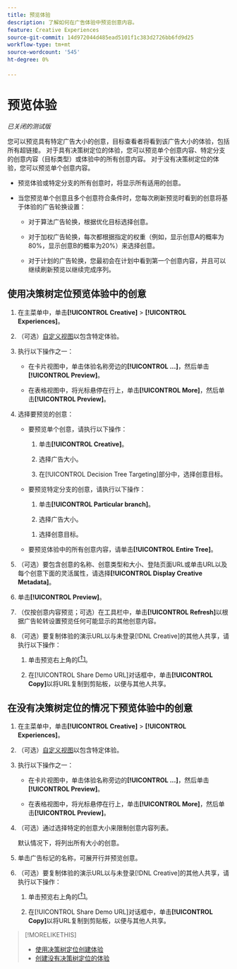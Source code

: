 ```yaml
---
title: 预览体验
description: 了解如何在广告体验中预览创意内容。
feature: Creative Experiences
source-git-commit: 14d972044d485ead5101f1c383d2726bb6fd9d25
workflow-type: tm+mt
source-wordcount: '545'
ht-degree: 0%

---
```


# 预览体验

*已关闭的测试版*

您可以预览具有特定广告大小的创意，目标查看者将看到该广告大小的体验，包括所有超链接。 对于具有决策树定位的体验，您可以预览单个创意内容、特定分支的创意内容（目标类型）或体验中的所有创意内容。 对于没有决策树定位的体验，您可以预览单个创意内容。<!-- verify -->

* 预览体验或特定分支的所有创意时，将显示所有适用的创意。

* 当您预览单个创意且多个创意符合条件时，您每次刷新预览时看到的创意将基于体验的广告轮换设置：

   * 对于算法广告轮换，根据优化目标选择创意。

   * 对于加权广告轮换，每次都根据指定的权重（例如，显示创意A的概率为80%，显示创意B的概率为20%）来选择创意。

   * 对于计划的广告轮换，您最初会在计划中看到第一个创意内容，并且可以继续刷新预览以继续完成序列。<!-- Refresh isn't there as of 2/3 -->

## 使用决策树定位预览体验中的创意

1. 在主菜单中，单击&#x200B;**[!UICONTROL Creative]** > **[!UICONTROL Experiences]**。

1. （可选）[自定义视图](/help/creative/introduction/customize-data-views.md)以包含特定体验。

1. 执行以下操作之一：

   * 在卡片视图中，单击体验名称旁边的&#x200B;**[!UICONTROL ...]**，然后单击&#x200B;**[!UICONTROL Preview]**。

   * 在表格视图中，将光标悬停在行上，单击&#x200B;**[!UICONTROL More]**，然后单击&#x200B;**[!UICONTROL Preview]**。

1. 选择要预览的创意：

   * 要预览单个创意，请执行以下操作：

      1. 单击&#x200B;**[!UICONTROL Creative]**。

      1. 选择广告大小。

      1. 在[!UICONTROL Decision Tree Targeting]部分中，选择创意目标。

   * 要预览特定分支的创意，请执行以下操作：

      1. 单击&#x200B;**[!UICONTROL Particular branch]**。

      1. 选择广告大小。

     <!-- I don't see this as of 2/3:
     1. Select whether to group the creatives by Rotation Type or Ad Size.
     -->

      1. 选择创意目标。

   * 要预览体验中的所有创意内容，请单击&#x200B;**[!UICONTROL Entire Tree]**。

     <!-- I don't see this as of 2/3:
     1. Click **[!UICONTROL Entire Tree]**.
     1. Select the ad size.
     1. Select whether to group the creatives by Rotation Type or Ad Size.
     -->

1. （可选）要包含创意的名称、创意类型和大小、登陆页面URL或单击URL以及每个创意下面的灵活属性，请选择&#x200B;**[!UICONTROL Display Creative Metadata]**。

1. 单击&#x200B;**[!UICONTROL Preview]**。

1. （仅按创意内容预览；可选）在工具栏中，单击&#x200B;**[!UICONTROL Refresh]**&#x200B;以根据广告轮转设置预览任何可能显示的其他创意内容。<!-- I don't see this as of 2/3 -->

1. （可选）要复制体验的演示URL以与未登录[!DNL Creative]的其他人共享，请执行以下操作：

   1. 单击预览右上角的![共享](/help/creative/assets/share.png "共享")。

   1. 在[!UICONTROL Share Demo URL]对话框中，单击&#x200B;**[!UICONTROL Copy]**&#x200B;以将URL复制到剪贴板，以便与其他人共享。


## 在没有决策树定位的情况下预览体验中的创意

1. 在主菜单中，单击&#x200B;**[!UICONTROL Creative]** > **[!UICONTROL Experiences]**。

1. （可选）[自定义视图](/help/creative/introduction/customize-data-views.md)以包含特定体验。

1. 执行以下操作之一：

   * 在卡片视图中，单击体验名称旁边的&#x200B;**[!UICONTROL ...]**，然后单击&#x200B;**[!UICONTROL Preview]**。

   * 在表格视图中，将光标悬停在行上，单击&#x200B;**[!UICONTROL More]**，然后单击&#x200B;**[!UICONTROL Preview]**。

1. （可选）通过选择特定的创意大小来限制创意内容列表。

   默认情况下，将列出所有大小的创意。

1. 单击广告标记的名称，可展开行并预览创意。

1. （可选）要复制体验的演示URL以与未登录[!DNL Creative]的其他人共享，请执行以下操作：

   1. 单击预览右上角的![共享](/help/creative/assets/share.png "共享")。

   1. 在[!UICONTROL Share Demo URL]对话框中，单击&#x200B;**[!UICONTROL Copy]**&#x200B;以将URL复制到剪贴板，以便与其他人共享。

>[!MORELIKETHIS]
>
>* [使用决策树定位创建体验](experience-create-targeting.md)
>* [创建没有决策树定位的体验](/help/creative/experiences/experience-create-no-targeting.md)
